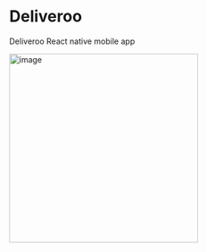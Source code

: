 # Deliveroo
Deliveroo React native mobile app

<img width="338" alt="image" src="https://user-images.githubusercontent.com/60651308/178032822-921cd688-190e-4aec-9458-8cde067ccaa4.png">
